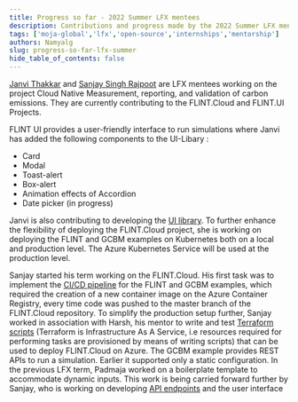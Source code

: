 ```yaml
---
title: Progress so far - 2022 Summer LFX mentees
description: Contributions and progress made by the 2022 Summer LFX mentees
tags: ['moja-global','lfx','open-source','internships','mentorship']
authors: Namyalg
slug: progress-so-far-lfx-summer
hide_table_of_contents: false
---
```


[Janvi Thakkar](https://github.com/Janvi-Thakkar) and [Sanjay Singh Rajpoot](https://github.com/SanjaySinghRajpoot) are LFX mentees working on the project Cloud Native Measurement, reporting, and validation of carbon emissions. They are currently contributing to the FLINT.Cloud and FLINT.UI Projects. 

FLINT UI provides a user-friendly interface to run simulations where Janvi has added the following components to the UI-Libary : 
- Card	
- Modal
- Toast-alert
- Box-alert
- Animation effects of Accordion
- Date picker (in progress)

Janvi is also contributing to developing the [UI library](https://github.com/moja-global/ui-library).
To further enhance the flexibility of deploying the FLINT.Cloud project, she is working on deploying the FLINT and GCBM examples on Kubernetes both on a local and production level. The Azure Kubernetes Service will be used at the production level. 

Sanjay started his term working on the FLINT.Cloud. His first task was to implement the [CI/CD pipeline](https://github.com/moja-global/FLINT.Cloud/pull/138) for the FLINT and GCBM examples, which required the creation of a new container image on the Azure Container Registry, every time code was pushed to the master branch of the FLINT.Cloud repository. To simplify the production setup further, Sanjay worked in association with Harsh, his mentor to write and test [Terraform scripts](https://github.com/moja-global/FLINT.Cloud/pull/156) (Terraform is Infrastructure As A Service, i.e resources required for performing tasks are provisioned by means of writing scripts) that can be used to deploy FLINT.Cloud on Azure. 
The GCBM example provides REST APIs to run a simulation. Earlier it supported only a static configuration. In the previous LFX term, Padmaja worked on a boilerplate template to accommodate dynamic inputs. This work is being carried forward further by Sanjay, who is working on developing [API endpoints](https://github.com/moja-global/FLINT.Cloud/pull/145) and the user interface 

